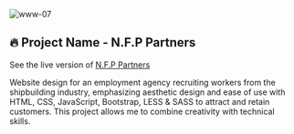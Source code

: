 ![www-07](https://github.com/user-attachments/assets/2d61ad88-ed82-4c24-b13b-3eee2423ae6e)

## 🔥 Project Name - N.F.P Partners
See the live version of [N.F.P Partners](https://imediasystem.github.io/NFPPartners/)

Website design for an employment agency recruiting workers from the shipbuilding industry, emphasizing aesthetic design and ease of use with HTML, CSS, JavaScript, Bootstrap, LESS & SASS to attract and retain customers. This project allows me to combine creativity with technical skills.
&nbsp;

